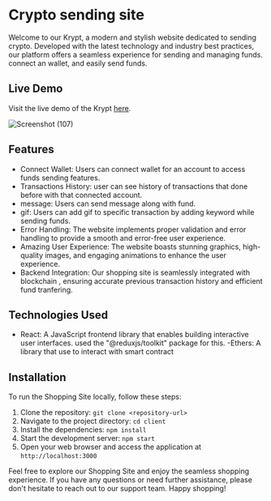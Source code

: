# Crypto sending site

Welcome to our Krypt, a modern and stylish website dedicated to sending crypto. Developed with the latest technology and industry best practices, our platform offers a seamless experience for sending and managing funds. connect an wallet,  and easily send funds.


## Live Demo

Visit the live demo of the Krypt [here]([http://sumitshinde-84.github.io/shoping-site](https://sumitshinde-84.github.io/shoping-site/)).

![Screenshot (107)](https://github.com/sumitshinde-84/Krypt/assets/110285294/25c0c848-1c98-43a6-9070-104852ba3ddb)


## Features

- Connect Wallet: Users can connect wallet for an account to access funds sending features.
- Transactions History: user can see history of transactions that done before with that connected account.
- message: Users can send message along with fund.
- gif: Users can add gif to specific transaction by adding keyword while sending funds.
- Error Handling: The website implements proper validation and error handling to provide a smooth and error-free user experience.
- Amazing User Experience: The website boasts stunning graphics, high-quality images, and engaging animations to enhance the user experience.
- Backend Integration: Our shopping site is seamlessly integrated with blockchain , ensuring accurate previous transaction  history and efficient fund tranfering.

## Technologies Used

- React: A JavaScript frontend library that enables building interactive user interfaces.
 used the "@reduxjs/toolkit" package for this.
-Ethers: A library that use to interact with smart contract

## Installation

To run the Shopping Site locally, follow these steps:

1. Clone the repository: `git clone <repository-url>`
2. Navigate to the project directory: `cd client`
3. Install the dependencies: `npm install`
4. Start the development server: `npm start`
5. Open your web browser and access the application at `http://localhost:3000`

Feel free to explore our Shopping Site and enjoy the seamless shopping experience. If you have any questions or need further assistance, please don't hesitate to reach out to our support team. Happy shopping!

